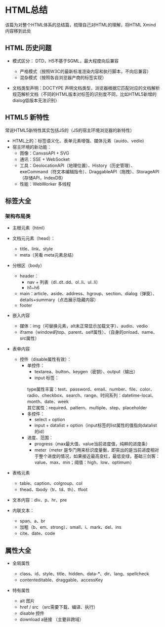# HTML总结

该篇为对整个HTML体系的总结篇，梳理自己对HTML的理解，将HTML Xmind 内容移到此处

## HTML 历史问题

- 模式区分： DTD，H5不基于SGML，最大程度向后兼容
  - 严格模式（按照W3C的最新标准渲染内容和执行脚本，不向后兼容）
  - 混杂模式（按照各自浏览器产商的标签实现）

- 文档类型声明：DOCTYPE 声明文档类型，浏览器根据它匹配对应的文档解析规范解析文档（不同的HTML版本对标签的识别度不同，比如HTML5新增的dialog低版本无法识别）

## HTML5 新特性

常说HTML5新特性其实包括JS的（JS的宿主环境浏览器的新特性）

- HTML上的：标签语义化、表单元素增强、媒体元素（auido、vedio)
- 宿主环境的新功能：
  - 图像：CanvasAPI + SVG 
  - 通讯：SSE + WebSocket 
  - 工具：GeolocationAPI（地理位置）、History（历史管理）、exeCommand（符文本编辑指令）、DraggableAPI（拖拽）、StorageAPI（存储API，IndexDB）
  - 性能：WebWorker 多线程

## 标签大全

### 架构布局类

- 主根元素（html）
- 文档元元素（head）：
  - title、link、style
  - meta（另看 meta元素总结）
- 分根区（body）
  - header：
    - nav + 列表（dl..dt..dd、ol..li、ul..li）
    - h1~h6
  - main：article、aside、address、hgroup、section、dialog（弹窗）、details+summary（点击展示隐藏内容）
  - footer

- 嵌入内容
  - 媒体：img（可替换元素，alt未正常显示加载文字）、audio、vedio
  - iframe（window的top、parent、self属性）、（自身的onload、name、src属性）

- 表单内容
  - 控件（disable属性有效）：
    - 单控件：
      - textarea、button、keygen（密钥）、output（输出）
      - input 标签：
      <br />
      type属性丰富：text、password、email、number、file、color、radio、checkbox、search、range、时间系列：datetime-local、month、date、week
      <br />
      其它属性：required、pattern、multiple、step、placeholder
    - 多控件：
      - select + option
      - input + datalist + option（input标签的list属性的值指向datalist的id）
    - 进度、范围：
      - progress（max最大值、value当前进度值，纯粹的进度条）
      - meter（meter 是专门用来标识度量衡，即突出的是当前进度相对于整个进度的情况，如果接近最高变红，最低变绿，基础三剑客：value、max、min；阈值：high、low、optimum）

- 表格元素
  - table、caption、colgroup、col
  - thead、tbody（tr、td、th）、tfoot

- 文本内容：div、p、hr、pre

- 内联文本：
  - span、a、br
  - 加粗（b、em、strong）、small、i、mark、del、ins
  - cite、date、code

## 属性大全

- 全局属性
  - class、id、style、title、hidden、data-*、dir、lang、spellcheck
  - contenteditable、draggable、accessKey

- 特有属性
  - alt 图片
  - href / src （src需要下载、编译、执行）
  - disable 控件
  - download a链接 （主要非跨域）